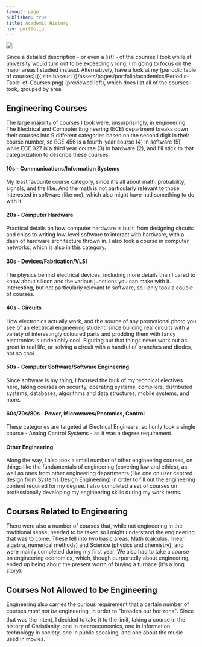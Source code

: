 ```yaml
---
layout: page
published: true
title: Academic History
nav: portfolio
---
```


<div class="post-img-left top-p hidden-xs">
    <img src="{{ site.baseurl }}/assets/pages/portfolio/academics/courses_thumb.png"/>
</div>

Since a detailed description - or even a list! - of the courses I took while at university would turn out to be
exceedingly long, I'm going to focus on the major areas I studied instead. Alternatively, have a look at my [periodic
table of courses]({{ site.baseurl }}/assets/pages/portfolio/academics/Periodic-Table-of-Courses.png) (previewed left), which
does list all of the courses I took, grouped by area.


## Engineering Courses

The large majority of courses I took were, unsurprisingly, in engineering. The Electrical and Computer Engineering (ECE)
department breaks down their courses into 9 different categories based on the second digit in their course number, so
ECE 456 is a fourth-year course (4) in software (5), while ECE 327 is a third year course (3) in hardware (2), and I'll
stick to that categorization to describe these courses.


#### 10s - Communications/Information Systems

My least favourite course category, since it's all about math: probability, signals, and the like. And the math is not
particularly relevant to those interested in software (like me), which also might have had something to do with it.


#### 20s - Computer Hardware

Practical details on how computer hardware is built, from designing circuits and chips to writing low-level software to
interact with hardware, with a dash of hardware architecture thrown in. I also took a course in computer networks, which
is also in this category.


#### 30s - Devices/Fabrication/VLSI

The physics behind electrical devices, including more details than I cared to know about silicon and the various
junctions you can make with it. Interesting, but not particularly relevant to software, so I only took a couple of
courses.


#### 40s - Circuits

How electronics actually work, and the source of any promotional photo you see of an electrical engineering student,
since building real circuits with a variety of interestingly coloured parts and prodding them with fancy electronics is
undeniably cool. Figuring out that things never work out as great in real life, or solving a circuit with a handful of
branches and diodes, not so cool.


#### 50s - Computer Software/Software Engineering

Since software is my thing, I focused the bulk of my technical electives here, taking courses on security, operating
systems, compilers, distributed systems, databases, algorithms and data structures, mobile systems, and more.


#### 60s/70s/80s - Power, Microwaves/Photonics, Control

These categories are targeted at Electrical Engineers, so I only took a single course - Analog Control Systems - as it
was a degree requirement.


#### Other Engineering

Along the way, I also took a small number of other engineering courses, on things like the fundamentals of engineering
(covering law and ethics), as well as ones from other engineering departments (like one on user centred design from
Systems Design Engineering) in order to fill out the engineering content required for my degree. I also completed a set
of courses on professionally developing my engineering skills during my work terms.


## Courses Related to Engineering

There were also a number of courses that, while not engineering in the traditional sense, needed to be taken so I might
understand the engineering that was to come. These fell into two basic areas: Math (calculus, linear algebra, numerical
methods) and Science (physics and chemistry), and were mainly completed during my first year. We also had to take a
course on engineering economics, which, though purportedly about engineering, ended up being about the present worth of
buying a furnace (it's a long story).


## Courses Not Allowed to be Engineering

Engineering also carries the curious requirement that a certain number of courses *must not be* engineering, in order to
"broaden our horizons". Since that was the intent, I decided to take it to the limit, taking a course in the history of
Christianity, one in macroeconomics, one in information technology in society, one in public speaking, and one about the
music used in movies.
